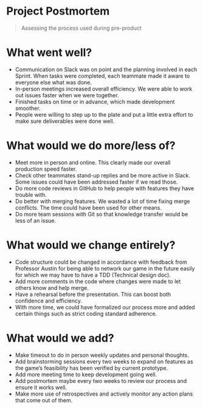 ﻿# Project Postmortem
>  Assessing the process used during pre-product

# What went well?
* Communication on Slack was on point and the planning involved in each Sprint. When tasks were completed, each teammate made it aware to everyone else what was done.
* In-person meetings increased overall efficiency. We were able to work out issues faster when we were together.
* Finished tasks on time or in advance, which made development smoother.
* People were willing to step up to the plate and put a little extra effort to make sure deliverables were done well.

# What would we do more/less of?

* Meet more in person and online. This clearly made our overall production speed faster.
* Check other teammates stand-up replies and be more active in Slack. Some issues could have been addressed faster if we read those.
* Do more code reviews in GitHub to help people with features they have trouble with.
* Do better with merging features. We wasted a lot of time fixing merge conflicts. The time could have been used for other means.
* Do more team sessions with Git so that knowledge transfer would be less of an issue.

# What would we change entirely?

* Code structure could be changed in accordance with feedback from Professor Austin for being able to network our game in the future easily for which we may have to have a TDD (Technical design doc).
* Add more comments in the code where changes were made to let others know and help merge.
* Have a rehearsal before the presentation. This can boost both confidence and efficiency.
* With more time, we could have formalized our process more and added certain things such as strict coding standard adherence.

# What would we add?
* Make timeout to do in person weekly updates and personal thoughts.
* Add brainstorming sessions every two weeks to expand on features as the game’s feasibility has been verified by current prototype.
* Add more meeting time to keep development going well.
* Add postmortem maybe every two weeks to review our process and ensure it works well.
* Make more use of retrospectives and actively monitor any action plans that come out of them.